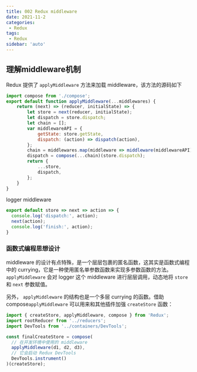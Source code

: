 ```yaml
---
title: 002 Redux middleware
date: 2021-11-2
categories: 
 - Redux
tags:
 - Redux
sidebar: 'auto'
---
```


## 理解middleware机制

Redux 提供了 `applyMiddleware` 方法来加载 middleware，该方法的源码如下

```js
import compose from './compose';
export default function applyMiddleware(...middlewares) {
    return (next) => (reducer, initialState) => {
        let store = next(reducer, initialState);
        let dispatch = store.dispatch;
        let chain = [];
        var middlewareAPI = {
            getState: store.getState,
            dispatch: (action) => dispatch(action),
        };
        chain = middlewares.map(middleware => middleware(middlewareAPI));
        dispatch = compose(...chain)(store.dispatch);
        return {
            ...store,
            dispatch,
        };
    }
}
```

logger middleware

```js
export default store => next => action => {
  console.log('dispatch:', action);  
  next(action);
  console.log('finish:', action);
}

```

### **函数式编程思想设计**

middleware 的设计有点特殊，是一个层层包裹的匿名函数，这其实是函数式编程中的 currying，它是一种使用匿名单参数函数来实现多参数函数的方法。`applyMiddleware` 会对 logger 这个 middleware 进行层层调用，动态地将 `store` 和 `next` 参数赋值。

另外， `applyMiddleware` 的结构也是一个多层 currying 的函数。借助 compose`applyMiddleware` 可以用来和其他插件加强 `createStore` 函数：

```js
import { createStore, applyMiddleware, compose } from 'Redux';
import rootReducer from '../reducers';
import DevTools from '../containers/DevTools';

const finalCreateStore = compose(
  // 在开发环境中使用的 middleware
  applyMiddleware(d1, d2, d3),
  // 它会启动 Redux DevTools
  DevTools.instrument()
)(createStore);
```

